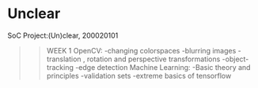 # Unclear
SoC Project:(Un)clear, 200020101
>>WEEK 1
OpenCV:
-changing colorspaces
-blurring images
-translation , rotation and perspective transformations
-object-tracking
-edge detection
Machine Learning:
-Basic theory and principles
-validation sets
-extreme basics of tensorflow
